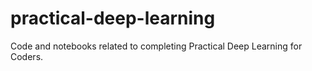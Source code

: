 # practical-deep-learning

Code and notebooks related to completing Practical Deep Learning for Coders.
